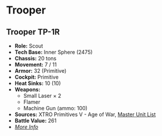 # Trooper
## Trooper TP-1R
- **Role:** Scout
- **Tech Base:** Inner Sphere (2475)
- **Chassis:** 20 tons
- **Movement:** 7 / 11
- **Armor:** 32 (Primitive)
- **Cockpit:** Primitive
- **Heat Sinks:** 10 (10)
- **Weapons:**
  - Small Laser × 2
  - Flamer
  - Machine Gun (ammo: 100)
- **Sources:** XTRO Primitives V - Age of War, [Master Unit List](http://masterunitlist.info/Unit/Details/7407/trooper-tp-1r)
- **Battle Value:** 261
- [*More Info*](trooper/trooper_tp-1r.md)

